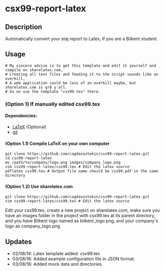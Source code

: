# csx99-report-latex

## Description

Automatically convert your staj report to Latex, if you are a Bilkent student.

## Usage
	
	# My sincere advice is to get this template and edit it yourself and compile on sharelatex.com,
	# Creating all text files and feeding it to the script sounds like an overkill,
	# A web application could be less of an overkill maybe, but sharelatex.com is gr8 y'all. 
	# Go on use the template "csx99.tex" there.

### (Option 1) If manually edited csx99.tex

#### Dependencies:

* [LaTeX](http://texblog.org/installing-latex/) (Optional)
* [git](https://git-scm.com/downloads)

#### (Option 1.1) Compile LaTeX on your own computer

	git clone https://github.com/cagdasoztekin/csx99-report-latex.git
	cd csx99-report-latex
	mv /path/to/company/logo.png images/company_logo.png
	vim csx99-report-latex/csx99.tex # Edit the latex source
	pdflatex csx99.tex # Output file name should be csx99.pdf in the same directory

#### (Option 1.2) Use sharelatex.com

	git clone https://github.com/cagdasoztekin/csx99-report-latex.git
	vim csx99-report-latex/csx99.tex # Edit the latex source

Edit your csx99.tex, create a new project on sharelatex.com, make sure you have an images folder in the project with csx99.tex at its parent directory, and you have Bilkent logo named as bilkent_logo.png, and your company's logo as company_logo.png

## Updates

* 02/08/16: Latex template added: csx99.tex
* 03/08/16: Added example configuration file in JSON format.
* 03/08/16: Added mock data and directories.
